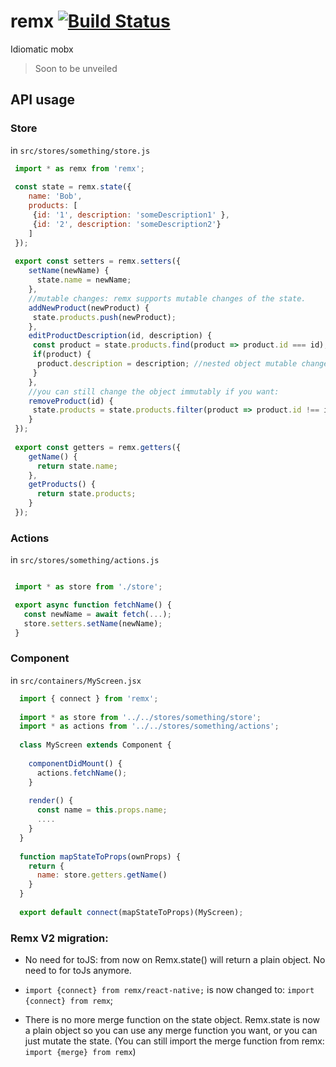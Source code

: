 # remx [![Build Status](https://travis-ci.org/wix/remx.svg?branch=master)](https://travis-ci.org/wix/remx)

Idiomatic mobx

> Soon to be unveiled

## API usage

### Store

in `src/stores/something/store.js`

```javascript
 import * as remx from 'remx';
 
 const state = remx.state({
    name: 'Bob',
    products: [
     {id: '1', description: 'someDescription1' },
     {id: '2', description: 'someDescription2'}
    ]
 });
 
 export const setters = remx.setters({
    setName(newName) {
      state.name = newName;
    },
    //mutable changes: remx supports mutable changes of the state.
    addNewProduct(newProduct) {
     state.products.push(newProduct);
    },
    editProductDescription(id, description) {
     const product = state.products.find(product => product.id === id);
     if(product) {
      product.description = description; //nested object mutable change
     }
    },
    //you can still change the object immutably if you want:
    removeProduct(id) {
     state.products = state.products.filter(product => product.id !== id);
    }
 });
 
 export const getters = remx.getters({
    getName() {
      return state.name;
    },
    getProducts() {
      return state.products;
    }
 });
```

### Actions

in `src/stores/something/actions.js`

```javascript

 import * as store from './store';

 export async function fetchName() {
   const newName = await fetch(...);
   store.setters.setName(newName);
 }
```

### Component

in `src/containers/MyScreen.jsx`

```javascript
  import { connect } from 'remx';
  
  import * as store from '../../stores/something/store';
  import * as actions from '../../stores/something/actions';
  
  class MyScreen extends Component {
  
    componentDidMount() {
      actions.fetchName();
    }
  
    render() {
      const name = this.props.name;
      ....
    }
  }
  
  function mapStateToProps(ownProps) {
    return {
      name: store.getters.getName()
    }
  }
  
  export default connect(mapStateToProps)(MyScreen);
```

### Remx V2 migration:

* No need for toJS: from now on Remx.state() will return a plain object. No need to for toJs anymore.

* `import {connect} from remx/react-native;` is now changed to: `import {connect} from remx`;

* There is no more merge function on the state object. 
Remx.state is now a plain object so you can use any merge function you want, or you can just mutate the state. (You can still import the merge function from remx: `import {merge} from remx`)
